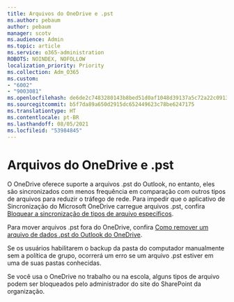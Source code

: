 ```yaml
---
title: Arquivos do OneDrive e .pst
ms.author: pebaum
author: pebaum
manager: scotv
ms.audience: Admin
ms.topic: article
ms.service: o365-administration
ROBOTS: NOINDEX, NOFOLLOW
localization_priority: Priority
ms.collection: Adm_O365
ms.custom:
- "6002"
- "9003081"
ms.openlocfilehash: de6de2c7483280143b8bed51d0af1048d39137a5c72a22c09131d32326b8e447
ms.sourcegitcommit: b5f7da89a650d2915dc652449623c78be6247175
ms.translationtype: HT
ms.contentlocale: pt-BR
ms.lasthandoff: 08/05/2021
ms.locfileid: "53984845"
---
```

# <a name="onedrive-and-pst-files"></a>Arquivos do OneDrive e .pst 

O OneDrive oferece suporte a arquivos .pst do Outlook, no entanto, eles são sincronizados com menos frequência em comparação com outros tipos de arquivos para reduzir o tráfego de rede. Para impedir que o aplicativo de Sincronização do Microsoft OneDrive carregue arquivos .pst, confira [Bloquear a sincronização de tipos de arquivo específicos](https://docs.microsoft.com/onedrive/block-file-types). 

Para mover arquivos .pst fora do OneDrive, confira [Como remover um arquivo de dados .pst do Outlook do OneDrive](https://support.microsoft.com/office/how-to-remove-an-outlook-pst-data-file-from-onedrive-b6b9e522-59bd-40f7-949f-168d0aa9b38e). 

Se os usuários habilitarem o backup da pasta do computador manualmente sem a política de grupo, ocorrerá um erro se um arquivo .pst estiver em uma de suas pastas conhecidas.

Se você usa o OneDrive no trabalho ou na escola, alguns tipos de arquivo podem ser bloqueados pelo administrador do site do SharePoint da organização.